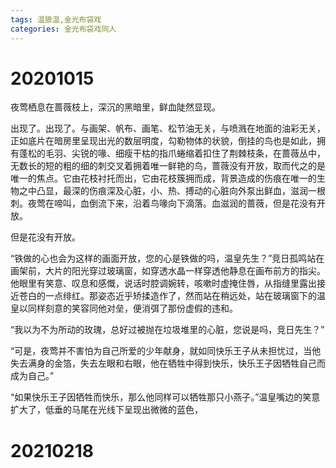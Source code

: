 ```yaml
---
tags: 温狼温,金光布袋戏
categories: 金光布袋戏同人
---
```


# 20201015

夜莺栖息在蔷薇枝上，深沉的黑暗里，鲜血陡然显现。

出现了。出现了。与画架、帆布、画笔、松节油无关，与喷溅在地面的油彩无关，正如底片在暗房里呈现出光的数层明度，勾勒物体的状貌，倒挂的鸟也是如此，拥有蓬松的毛羽、尖锐的喙、细瘦干枯的指爪蜷缩着扣住了荆棘枝条，在蔷薇丛中，无数长的短的粗的细的刺交叉着拥着唯一鲜艳的鸟，蔷薇没有开放，取而代之的是唯一的焦点。它由花枝衬托而出，它由花枝簇拥而成，背景造成的伤痕在唯一的生物之中凸显，最深的伤痕深及心脏，小、热、搏动的心脏向外泵出鲜血，滋润一根刺。夜莺在啼叫，血倒流下来，沿着鸟喙向下滴落。血滋润的蔷薇，但是花没有开放。

但是花没有开放。



“铁做的心也会为这样的画面开放，您的心是铁做的吗，温皇先生？”竞日孤鸣站在画架前，大片的阳光穿过玻璃窗，如穿透水晶一样穿透他静息在画布前方的指尖。他眼里有笑意、叹息和感慨，说话时腔调婉转，咳嗽时虚掩住唇，从指缝里露出接近苍白的一点绯红。那姿态近乎矫揉造作了，然而站在稍远处，站在玻璃窗下的温皇以同样刻意的笑容同他对垒，便消弭了那份虚假的违和。

“我以为不为所动的玫瑰，总好过被抛在垃圾堆里的心脏，您说是吗，竞日先生？”

“可是，夜莺并不害怕为自己所爱的少年献身，就如同快乐王子从未担忧过，当他失去满身的金箔，失去左眼和右眼，他在牺牲中得到快乐，快乐王子因牺牲自己而成为自己。”

“如果快乐王子因牺牲而快乐，那么他同样可以牺牲那只小燕子。”温皇嘴边的笑意扩大了，低垂的马尾在光线下呈现出微微的蓝色，

# 20210218



